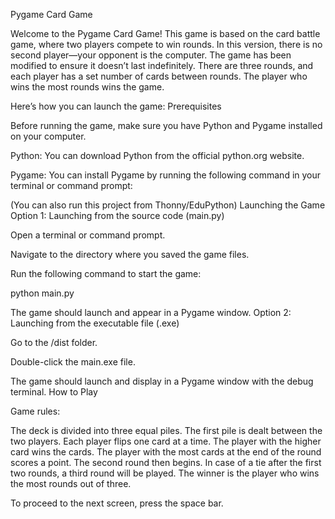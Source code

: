 Pygame Card Game

Welcome to the Pygame Card Game! This game is based on the card battle game, where two players compete to win rounds. In this version, there is no second player—your opponent is the computer. The game has been modified to ensure it doesn’t last indefinitely. There are three rounds, and each player has a set number of cards between rounds. The player who wins the most rounds wins the game.

Here’s how you can launch the game:
Prerequisites

Before running the game, make sure you have Python and Pygame installed on your computer.

Python: You can download Python from the official python.org website.

Pygame: You can install Pygame by running the following command in your terminal or command prompt:

(You can also run this project from Thonny/EduPython)
Launching the Game
Option 1: Launching from the source code (main.py)

Open a terminal or command prompt.

Navigate to the directory where you saved the game files.

Run the following command to start the game:

python main.py

The game should launch and appear in a Pygame window.
Option 2: Launching from the executable file (.exe)

Go to the /dist folder.

Double-click the main.exe file.

The game should launch and display in a Pygame window with the debug terminal.
How to Play

Game rules:

The deck is divided into three equal piles.
The first pile is dealt between the two players.
Each player flips one card at a time. The player with the higher card wins the cards.
The player with the most cards at the end of the round scores a point.
The second round then begins.
In case of a tie after the first two rounds, a third round will be played.
The winner is the player who wins the most rounds out of three.

To proceed to the next screen, press the space bar.
